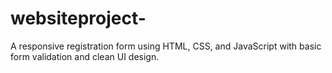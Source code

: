 # websiteproject-
A responsive registration form using HTML, CSS, and JavaScript with basic form validation and clean UI design.
